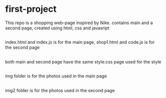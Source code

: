 # first-project
This repo is a shopping web-page inspired by Nike. contains  main and a second page, created using html, css and javasript
##
 index.html and index.js is for the main page, shop1.html and code.js is for the second page
 ##
 both main and second page have the same style.css page used for the style
 ##
 img folder is for the photos used in the main page
 ##
 img2 folder is for the photos used in the second page
